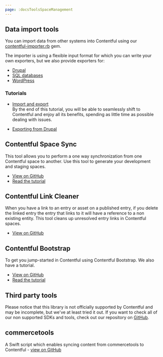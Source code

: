 ```yaml
---
page: :docsToolsSpaceManagement
---
```


## Data import tools

You can import data from other systems into Contentful using our [contentful-importer.rb](https://github.com/contentful/contentful-importer.rb) gem.

The importer is using a flexible input format for which you can write your own exporters, but we also provide exporters for:

- [Drupal](https://github.com/contentful/drupal-exporter.rb)
- [SQL databases](https://github.com/contentful/database-exporter.rb)
- [WordPress](https://github.com/contentful/wordpress-exporter.rb)

### Tutorials

- [Import and export](/developers/docs/tutorials/general/import-and-export/)<br>
By the end of this tutorial, you will be able to seamlessly shift to Contentful and enjoy all its benefits, spending as little time as possible dealing with issues.

- [Exporting from Drupal](/blog/2015/03/09/exporting-content-from-wordpress-drupal-or-elsewhere-and-importing-in-contentful/)

## Contentful Space Sync

This tool allows you to perform a one way synchronization from one Contentful space to another. Use this tool to generate your development and staging spaces.

- [View on GitHub](https://github.com/contentful/contentful-space-sync)
- [Read the tutorial](/developers/docs/tutorials/general/using-contentful-space-sync/)

## Contentful Link Cleaner

When you have a link to an entry or asset on a published entry, if you delete the linked entry the entry that links to it will have a reference to a non existing entity. This tool cleans up unresolved entry links in Contentful spaces.

- [View on GitHub](https://github.com/contentful/contentful-link-cleaner)

## Contentful Bootstrap

To get you jump-started in Contentful using Contentful Bootstrap. We also have a tutorial.

- [View on GitHub](https://github.com/contentful/contentful-bootstrap.rb)
- [Read the tutorial](developers/docs/ruby/tutorials/using-contentful-bootstrap-for-keeping-up-with-your-spaces/)

## Third party tools

Please notice that this library is not officially supported by Contentful and may be incomplete, but we've at least tried it out.
If you want to check all of our non supported SDKs and tools, check out our repository on [GitHub](https://github.com/contentful-labs/awesome-contentful).

## commercetools
A Swift script which enables syncing content from commercetools to Contentful - [view on GitHub](https://github.com/contentful-labs/Cube)

